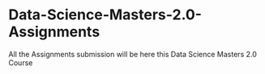 # Data-Science-Masters-2.0-Assignments
All the Assignments submission will be here this Data Science Masters 2.0 Course
